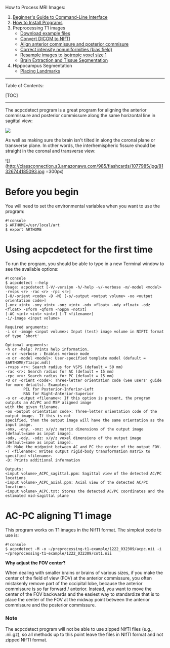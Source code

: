 How to Process MRI Images:

1. [Beginner's Guide to Command-Line Interface](begin_primer)
2. [How to Install Programs](Home)
3. Preprocessing T1 images
     * [Download example files](https://bitbucket.org/njhunsaker/preprocessing-t1-example)
     * [Convert DICOM to NIfTI](preprocessing_dcm2nii)
     * [Align anterior commissure and posterior commisure](preprocessing_acpcdetect)
     * [Correct intensity nonuniformities (bias field)](preprocessing_N4BiasFieldCorrection)
     * [Resample images to isotropic voxel size 1](preprocessing_resample)
     * [Brain Extraction and Tissue Segmentation](preprocessing_antscorticalthickness)
4. Hippocampus Segmentation
     * [Placing Landmarks](hpc_landmarks)

---------------------------------------

Table of Contents:

[TOC]

---------------------------------------

The acpcdetect program is a great program for aligning the anterior commissure and posterior commissure along the same horizontal line in sagittal view:

![](http://classconnection.s3.amazonaws.com/925/flashcards/1329925/png/2011-08-13_23271313318867635-1425D8484BE3E3AD7B8.png)

As well as making sure the brain isn't tilted in along the coronal plane or transverse plane. In other words, the interhemispheric fissure should be straight in the coronal and transverse view:

![](http://classconnection.s3.amazonaws.com/985/flashcards/1077985/jpg/81326744185093.jpg =300px)

# Before you begin

You will need to set the environmental variables when you want to use the program:

```
#!console
$ ARTHOME=/usr/local/art
$ export ARTHOME
```

# Using acpcdetect for the first time

To run the program, you should be able to type in a new Terminal window to see the available options:

```
#!console
$ acpcdetect --help
Usage: acpcdetect [-V/-version -h/-help -v/-verbose -m/-model <model> -rvsps <r> -rac <r> -rpc <r>]
[-O/-orient <code> -D -M] [-o/-output <output volume> -oo <output orientation code>]
[-onx <int> -ony <int> -onz <int> -odx <float> -ody <float> -odz <float> -sform -qform -noppm -notxt]
[-AC <int> <int> <int>] [-T <filename>]
-i/-image <input volume>

Required arguments:
-i or -image <input volume>: Input (test) image volume in NIFTI format of type `short'

Optional arguments:
-h or -help: Prints help information.
-v or -verbose : Enables verbose mode
-m or -model <model>: User-specified template model (default = $ARTHOME/T1acpc.mdl)
-rvsps <r>: Search radius for VSPS (default = 50 mm)
-rac <r>: Search radius for AC (default = 15 mm)
-rpc <r>: Search radius for PC (default = 15 mm)
-O or -orient <code>: Three-letter orientation code (See users' guide for more details). Examples:
		PIL for Posterior-Inferior-Left
		RAS for Right-Anterior-Superior
-o or -output <filename>: If this option is present, the program outputs an AC/PC and MSP aligned image
with the given filename.
-oo <output orientation code>: Three-letter orientation code of the output image.  If this is not
specified, then the output image will have the same orientation as the input image.
-onx, -ony, -onz: x/y/z matrix dimensions of the output image (default=same as input image).
-odx, -ody, -odz: x/y/z voxel dimensions of the output image (default=same as input image).
-M: Make the midpoint between AC and PC the center of the output FOV.
-T <filename>: Writes output rigid-body transformation matrix to specified <filename>.
-D: Prints additional information

Outputs:
<input volume>_ACPC_sagittal.ppm: Sagittal view of the detected AC/PC locations
<input volume>_ACPC_axial.ppm: Axial view of the detected AC/PC locations
<input volume>_ACPC.txt: Stores the detected AC/PC coordinates and the estimated mid-sagittal plane
```

# AC-PC aligning T1 image

This program works on T1 images in the NIfTI format. The simplest code to use is:

```
#!console
$ acpcdetect -M -o ~/preprocessing-t1-example/1222_032309/acpc.nii -i ~/preprocessing-t1-example/1222_032309/cot1.nii
```

**Why adjust the FOV center?**

When dealing with smaller brains or brains of various sizes, if you make the center of the field of view (FOV) at the anterior commissure, you often mistakenly remove part of the occipital lobe, because the anterior commissure is so far forward / anterior. Instead, you want to move the center of the FOV backwards and the easiest way to standardize that is to place the center of the FOV at the midway point between the anterior commissure and the posterior commissure.

### Note

The acpcdetect program will not be able to use zipped NIfTI files (e.g., .nii.gz), so all methods up to this point leave the files in NIfTI format and not zipped NIfTI format.
